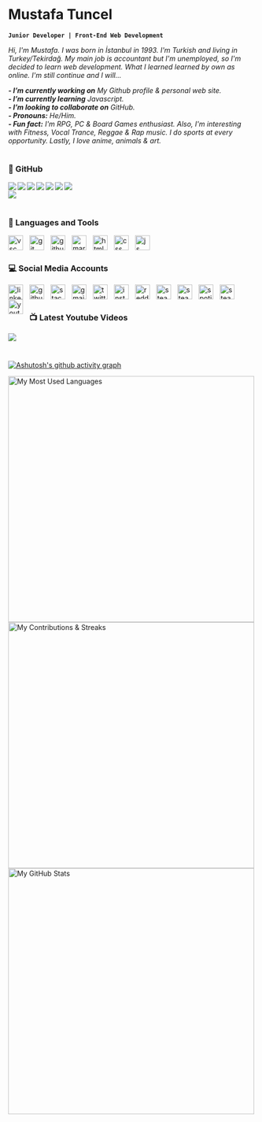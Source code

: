 # Mustafa Tuncel

**``Junior Developer | Front-End Web Development``**

*Hi, I'm Mustafa. I was born in İstanbul in 1993. I'm Turkish and living in Turkey/Tekirdağ. My main job is accountant but I'm unemployed, so I'm decided to learn web development. What I learned learned by own as online. I'm still continue and I will...*

***- I’m currently working on*** *My Github profile & personal web site.*<br>
***- I’m currently learning*** *Javascript.*<br>
***- I’m looking to collaborate on*** *GitHub.*<br>
***- Pronouns:*** *He/Him.*<br>
***- Fun fact:*** *I'm RPG, PC & Board Games enthusiast. Also, I'm interesting with Fitness, Vocal Trance, Reggae & Rap music. I do sports at every opportunity. Lastly, I love anime, animals & art.*

#

<!-- CUSTOM ICON BADGES COLOR LIST
brightgreen, green, yellowgreen, yellow, orange, red, blue, lightgrey, 
success, important, critical, informational, inactive, 
blueviolet, ff69b4 / f25278 (pink), 9cf (lightblue)
-->

### :battery: GitHub

<a href="#" target="_blank" rel="noopener noreferrer nofollow">
<img align="left" src="https://custom-icon-badges.demolab.com/badge/Issue-f25278.svg?logo=issue-opened&logoColor=white"/></a>

<a href="#" target="_blank" rel="noopener noreferrer nofollow">
<img align="left" src="https://custom-icon-badges.demolab.com/badge/Fork-orange.svg?logo=repo-forked&logoColor=white"/></a>

<a href="https://github.com/MustafaTuncel?tab=stars" target="_blank" rel="noopener noreferrer nofollow">
<img align="left" src="https://custom-icon-badges.demolab.com/badge/Star-yellow.svg?logo=star&logoColor=white"/></a>

<a href="#" target="_blank" rel="noopener noreferrer nofollow">
<img align="left" src="https://custom-icon-badges.demolab.com/badge/Commit-green.svg?logo=git-commit&logoColor=white"/></a>

<a href="https://github.com/MustafaTuncel?tab=repositories" target="_blank" rel="noopener noreferrer nofollow">
<img align="left" src="https://custom-icon-badges.demolab.com/badge/Repo-blue.svg?logo=repo&logoColor=white"/></a>

<a href="#" target="_blank" rel="noopener noreferrer nofollow">
<img align="left" src="https://custom-icon-badges.demolab.com/badge/Pull-purple.svg?logo=git-pull-request&logoColor=white"/></a>

<a href="mailto:mustafatuncel.1993@gmail.com" target="_blank" rel="noopener noreferrer nofollow">
<img align="left" src="https://custom-icon-badges.demolab.com/badge/Mail-red.svg?logo=mail&logoColor=white"/></a><br>

<img src="https://visitor-badge.glitch.me/badge?page_id=MustafaTuncel.visitor-badge?left_color=grey&right_color=green">

#

 ### :wrench: Languages and Tools

<a href="https://code.visualstudio.com" target="_blank" rel="noopener noreferrer nofollow">
<img align="left" width="30px" alt="vsc" title="Visual Studio Code" style="padding-right:10px;" src="https://cdn.jsdelivr.net/gh/devicons/devicon/icons/visualstudio/visualstudio-plain.svg"/>

<a href="https://git-scm.com/" target="_blank" rel="noopener noreferrer nofollow">
<img align="left" width="30px" alt="git" title="Git" style="padding-right:10px;" src="https://cdn.jsdelivr.net/gh/devicons/devicon/icons/git/git-original.svg"/></a>

<a href="https://github.com" target="_blank" rel="noopener noreferrer nofollow">
<img align="left" width="30px" alt="github" title="GitHub"  style="padding-right:10px;" src="https://upload.wikimedia.org/wikipedia/commons/9/91/Octicons-mark-github.svg"/></a>

<a href="https://www.markdownguide.org/" target="_blank" rel="noopener noreferrer nofollow">
<img align="left" width="30px" alt="markdown" title="Markdown" style="padding-right:10px;" src="https://cdn.jsdelivr.net/gh/devicons/devicon/icons/markdown/markdown-original.svg"/></a>

<a href="https://html.com/" target="_blank" rel="noopener noreferrer nofollow">
<img align="left" width="30px" alt="html" title="HTML" style="padding-right:10px;" src="https://cdn.jsdelivr.net/gh/devicons/devicon/icons/html5/html5-original.svg"/></a>

<a href="https://www.w3.org/Style/CSS/Overview.en.html" target="_blank" rel="noopener noreferrer nofollow">
<img align="left" width="30px" alt="css" title="CSS" style="padding-right:10px;" src="https://cdn.jsdelivr.net/gh/devicons/devicon/icons/css3/css3-original.svg"/></a>

<a href="https://www.javascript.com/" target="_blank" rel="noopener noreferrer nofollow">
<img align="left" width="30px" alt="js" title="JS" style="padding-right:10px;" src="https://cdn.jsdelivr.net/gh/devicons/devicon/icons/javascript/javascript-original.svg"/></a><br>

#

### :computer: Social Media Accounts

<a href="https://www.linkedin.com/in/mustafatuncel93/" target="_blank" rel="noopener noreferrer nofollow">
<img align="left" width="30px" alt="linkedin" title="Linked In" style="padding-right:10px;" src="https://www.vectorlogo.zone/logos/linkedin/linkedin-tile.svg"></img></a>

<a href="https://github.com/MustafaTuncel" target="_blank" rel="noopener noreferrer nofollow">
<img align="left" width="30px" alt="github" title="GitHub" style="padding-right:10px;" src="https://upload.wikimedia.org/wikipedia/commons/9/91/Octicons-mark-github.svg"></img></a>

<a href="https://stackoverflow.com/users/20082069/" target="_blank" rel="noopener noreferrer nofollow">
<img align="left" width="30px" alt="stackoverflow" title="Stack Overflow" style="padding-right:10px;" src="https://www.vectorlogo.zone/logos/stackoverflow/stackoverflow-icon.svg"></img></a>

<a href="mailto:mustafatuncel.1993@gmail.com" target="_blank" rel="noopener noreferrer nofollow">
<img align="left" width="30px" alt="gmail" title="Gmail" style="padding-right:10px;" src="https://www.vectorlogo.zone/logos/gmail/gmail-icon.svg"></img></a>

<a href="https://twitter.com/MustafaTuncel93/" target="_blank" rel="noopener noreferrer nofollow">
<img align="left" width="30px" alt="twitter" title="Twitter" style="padding-right:10px;" src="https://cdn.jsdelivr.net/gh/devicons/devicon/icons/twitter/twitter-original.svg"></img></a>

<a href="https://www.instagram.com/tncl.mustafa/" target="_blank" rel="noopener noreferrer nofollow">
<img align="left" width="30px" alt="instagram" title="Instagram" style="padding-right:10px;" src="https://www.vectorlogo.zone/logos/instagram/instagram-icon.svg"></img></a>

<a href="https://www.reddit.com/user/SofiaPavlovena/" target="_blank" rel="noopener noreferrer nofollow">
<img align="left" width="30px" alt="reddit" title="Reddit" style="padding-right:10px;" src="https://www.vectorlogo.zone/logos/reddit/reddit-icon.svg"></img></a>

<a href="https://discord.gg/n6RQ5Ha" target="_blank" rel="noopener noreferrer nofollow">
<img align="left" width="30px" alt="steam" title="Steam" style="padding-right:10px;" src="https://www.vectorlogo.zone/logos/discordapp/discordapp-icon.svg"></img>

<a href="https://www.twitch.tv/mustafatuncel" target="_blank" rel="noopener noreferrer nofollow">
<img align="left" width="30px" alt="steam" title="Steam" style="padding-right:10px;" src="https://www.vectorlogo.zone/logos/twitch/twitch-icon.svg"></img></a>

<a href="https://open.spotify.com/user/sofiapavlovena" target="_blank" rel="noopener noreferrer nofollow">
<img align="left" width="30px" alt="spotify" title="Spotify" style="padding-right:10px;" src="https://www.vectorlogo.zone/logos/spotify/spotify-icon.svg"></img></a>

<a href="https://steamcommunity.com/id/SofiaPavlovena/" target="_blank" rel="noopener noreferrer nofollow">
<img align="left" width="30px" alt="steam" title="Steam" style="padding-right:10px;" src="https://www.vectorlogo.zone/logos/steampowered/steampowered-icon.svg"></img></a>

<a href="https://www.youtube.com/channel/UCscVDGKFKT4T1kX3F27ieZw" target="_blank" rel="noopener noreferrer nofollow">
<img align="left" width="30px" alt="youtube" title="Youtube" style="padding-right:10px;" src="https://www.vectorlogo.zone/logos/youtube/youtube-icon.svg"></img></a><br>

#

### :tv: Latest Youtube Videos

<!-- BEGIN YOUTUBE-CARDS -->

<!-- END YOUTUBE-CARDS -->

<a href="https://www.youtube.com/channel/UCscVDGKFKT4T1kX3F27ieZw" target="_blank" rel="noopener noreferrer nofollow">
<img align="left" src="https://custom-icon-badges.demolab.com/badge/subscribe for more-ff0000.svg?style=for-the-badge&logo=youtube&logoColor=white"/></a><br>

#

[![Ashutosh's github activity graph](https://github-readme-activity-graph.cyclic.app/graph?username=MustafaTuncel&theme=react-dark&radius=10)](https://github.com/MustafaTuncel/github-readme-activity-graph)

<img width="500px" src="https://github-readme-stats.vercel.app/api/top-langs/?username=MustafaTuncel&theme=dark&layout=compact" alt="My Most Used Languages"><br>
<img width="500px" src="https://github-readme-streak-stats.herokuapp.com?user=mustafatuncel&theme=dark&hide_border=false&date_format=M%20j%5B%2C%20Y%5D" alt="My Contributions & Streaks"><br>
<img width="500px" src="https://github-readme-stats.vercel.app/api?username=MustafaTuncel&show_icons=true&theme=dark" alt="My GitHub Stats">


<!--
**MustafaTuncel/MustafaTuncel** is a ✨ _special_ ✨ repository because its `README.md` (this file) appears on your GitHub profile.

Here are some ideas to get you started:

- 🔭 I’m currently working on ...
- 🌱 I’m currently learning ...
- 👯 I’m looking to collaborate on ...
- 🤔 I’m looking for help with ...
- 💬 Ask me about ...
- 📫 How to reach me: ...
- 😄 Pronouns: ...
- ⚡ Fun fact: ...
-->


[linkedin]: https://www.linkedin.com/in/mustafatuncel93/
[github]: https://github.com/MustafaTuncel
[stackoverflow]: https://stackoverflow.com/users/20082069/
[twitter]: https://twitter.com/MustafaTuncel93/
[youtube]: https://www.youtube.com/channel/UCscVDGKFKT4T1kX3F27ieZw
[instagram]: https://www.instagram.com/tncl.mustafa/
[reddit]: https://www.reddit.com/user/SofiaPavlovena/
[gmail]: mailto:mustafatuncel.1993@gmail.com
[steam]: https://steamcommunity.com/id/SofiaPavlovena/
[spotify]: https://open.spotify.com/user/sofiapavlovena